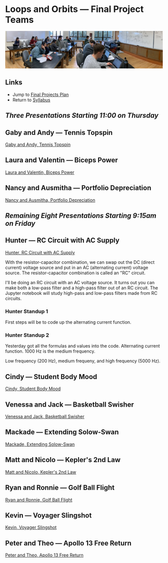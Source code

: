 # Loops and Orbits &mdash; Final Project Teams

![Class at Work](./photos/ClassAtWork.jpeg)

## Links

* Jump to [Final Projects Plan](./plan.md)
* Return to [Syllabus](http://physics.stmarys-ca.edu/faculty/brianhill/courses/Jan033/20J/index.html)

## *Three Presentations Starting 11:00 on Thursday*

## Gaby and Andy &mdash; Tennis Topspin

[Gaby and Andy, Tennis Topspin](./gaby_andy/tennis_topspin.md)

## Laura and Valentin &mdash; Biceps Power

[Laura and Valentin, Biceps Power](./gaby_andy/biceps_power.md)

## Nancy and Ausmitha &mdash; Portfolio Depreciation

[Nancy and Ausmitha, Portfolio Depreciation](./nancy_ausmitha/portfolio_depreciation.md)

## *Remaining Eight Presentations Starting 9:15am on Friday*

## Hunter &mdash; RC Circuit with AC Supply

[Hunter, RC Circuit with AC Supply](./hunter/rc_circuit_ac_supply.md)

With the resistor-capacitor combination, we can swap out the DC (direct current) voltage source and put in an AC (alternating current) voltage source. The resistor-capacitor combination is called an "RC" circuit.

I'll be doing an RC circuit with an AC voltage source. It turns out you can make both a low-pass filter and a high-pass filter out of an RC circuit. The Jupyter notebook will study high-pass and low-pass filters made from RC circuits.

### Hunter Standup 1

First steps will be to code up the alternating current function.

### Hunter Standup 2

Yesterday got all the formulas and values into the code. Alternating current function. 1000 Hz is the medium frequency.

Low frequency (200 Hz), medium frequeny, and high frequency (5000 Hz).

## Cindy &mdash; Student Body Mood

[Cindy, Student Body Mood](./cindy/student_body_mood.md)

## Venessa and Jack &mdash; Basketball Swisher

[Venessa and Jack, Basketball Swisher](./venessa_jack/basketball_swisher.md)

## Mackade &mdash; Extending Solow-Swan

[Mackade, Extending Solow-Swan](./mackade/extending_solow_swan.md)

## Matt and Nicolo &mdash; Kepler's 2nd Law

[Matt and Nicolo, Kepler's 2nd Law](./matt_nicolo/keplers_2nd_law.md)

## Ryan and Ronnie &mdash; Golf Ball Flight

[Ryan and Ronnie, Golf Ball Flight](./ryan_ronnie/golf_ball_flight.md)

## Kevin &mdash; Voyager Slingshot

[Kevin, Voyager Slingshot](./kevin/voyager_slingshot.md)

## Peter and Theo &mdash; Apollo 13 Free Return

[Peter and Theo, Apollo 13 Free Return](./peter_and_theo/apollo_13_free_return.md)
